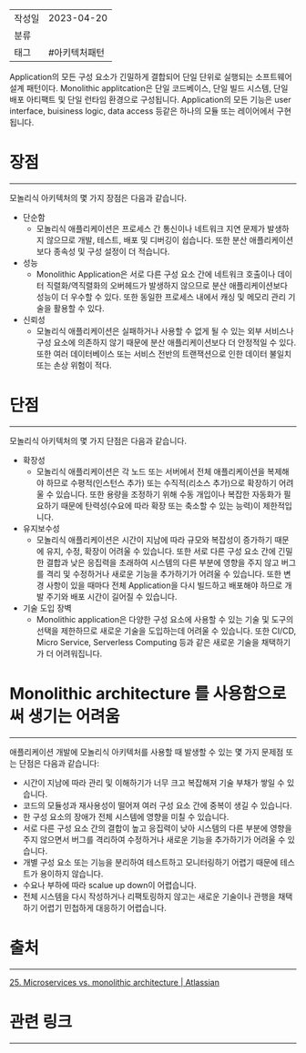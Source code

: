 |                 |                         |
|:----------------|:------------------------|
|   작성일           |   2023-04-20   |
|     분류          |                         |
| 태그              |      #아키텍처패턴                   |  

Application의 모든 구성 요소가 긴밀하게 결합되어 단일 단위로 실행되는 소프트웨어 설계 패턴이다. Monolithic applitcation은 단일 코드베이스, 단일 빌드 시스템, 단일 배포 아티팩트 및 단일 런타임 환경으로 구성됩니다. Application의 모든 기능은 user interface, buisiness logic, data access 등같은 하나의 모듈 또는 레이어에서 구현됩니다. 

# 장점
---
모놀리식 아키텍처의 몇 가지 장점은 다음과 같습니다.

- 단순함
	- 모놀리식 애플리케이션은 프로세스 간 통신이나 네트워크 지연 문제가 발생하지 않으므로 개발, 테스트, 배포 및 디버깅이 쉽습니다. 또한 분산 애플리케이션보다 종속성 및 구성 설정이 더 적습니다.
- 성능
	- Monolithic Application은 서로 다른 구성 요소 간에 네트워크 호출이나 데이터 직렬화/역직렬화의 오버헤드가 발생하지 않으므로 분산 애플리케이션보다 성능이 더 우수할 수 있다. 또한 동일한 프로세스 내에서 캐싱 및 메모리 관리 기술을 활용할 수 있다.
- 신뢰성
	- 모놀리식 애플리케이션은 실패하거나 사용할 수 없게 될 수 있는 외부 서비스나 구성 요소에 의존하지 않기 때문에 분산 애플리케이션보다 더 안정적일 수 있다. 또한 여러 데이터베이스 또는 서비스 전반의 트랜잭션으로 인한 데이터 불일치 또는 손상 위험이 적다.

# 단점
---
모놀리식 아키텍처의 몇 가지 단점은 다음과 같습니다.

- 확장성
	- 모놀리식 애플리케이션은 각 노드 또는 서버에서 전체 애플리케이션을 복제해야 하므로 수평적(인스턴스 추가) 또는 수직적(리소스 추가)으로 확장하기 어려울 수 있습니다. 또한 용량을 조정하기 위해 수동 개입이나 복잡한 자동화가 필요하기 때문에 탄력성(수요에 따라 확장 또는 축소할 수 있는 능력)이 제한적입니다.
- 유지보수성
	- 모놀리식 애플리케이션은 시간이 지남에 따라 규모와 복잡성이 증가하기 때문에 유지, 수정, 확장이 어려울 수 있습니다. 또한 서로 다른 구성 요소 간에 긴밀한 결합과 낮은 응집력을 초래하여 시스템의 다른 부분에 영향을 주지 않고 버그를 격리 및 수정하거나 새로운 기능을 추가하기가 어려울 수 있습니다. 또한 변경 사항이 있을 때마다 전체 Application을 다시 빌드하고 배포해야 하므로 개발 주기와 배포 시간이 길어질 수 있습니다.
- 기술 도입 장벽
	- Monolithic application은 다양한 구성 요소에 사용할 수 있는 기술 및 도구의 선택을 제한하므로 새로운 기술을 도입하는데 어려울 수 있습니다. 또한 CI/CD, Micro Service, Serverless Computing 등과 같은 새로운 기술을 채택하기가 더 어려워집니다.

# Monolithic architecture 를 사용함으로써 생기는 어려움
---
애플리케이션 개발에 모놀리식 아키텍처를 사용할 때 발생할 수 있는 몇 가지 문제점 또는 단점은 다음과 같습니다:

- 시간이 지남에 따라 관리 및 이해하기가 너무 크고 복잡해져 기술 부채가 쌓일 수 있습니다.
- 코드의 모듈성과 재사용성이 떨어져 여러 구성 요소 간에 중복이 생길 수 있습니다.
- 한 구성 요소의 장애가 전체 시스템에 영향을 미칠 수 있습니다.
- 서로 다른 구성 요소 간의 결합이 높고 응집력이 낮아 시스템의 다른 부분에 영향을 주지 않으면서 버그를 격리하여 수정하거나 새로운 기능을 추가하기가 어려울 수 있습니다.
- 개별 구성 요소 또는 기능을 분리하여 테스트하고 모니터링하기 어렵기 때문에 테스트가 용이하지 않습니다.
- 수요나 부하에 따라 scalue up down이 어렵습니다.
- 전체 시스템을 다시 작성하거나 리팩토링하지 않고는 새로운 기술이나 관행을 채택하기 어렵기 민첩하게 대응하기 어렵습니다.

# 출처
---
[25. Microservices vs. monolithic architecture | Atlassian](https://www.atlassian.com/microservices/microservices-architecture/microservices-vs-monolith)

# 관련 링크
---